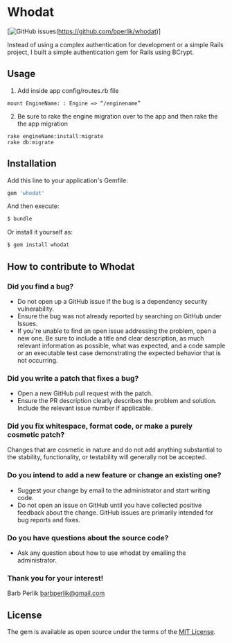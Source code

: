 # Whodat

[![GitHub issues](https://img.shields.io/github/issues/badges/shields.svg)(https://github.com/bperlik/whodat)]

Instead of using a complex authentication for development or
 a simple Rails project, I built a simple authentication gem for Rails using BCrypt.

## Usage

1. Add inside app config/routes.rb file
```
mount EngineName: : Engine => “/enginename”
```

2. Be sure to rake the engine migration over to the app and then
rake the the app migration
```
rake engineName:install:migrate
rake db:migrate
```

## Installation
Add this line to your application's Gemfile:

```ruby
gem 'whodat'
```

And then execute:
```bash
$ bundle
```

Or install it yourself as:
```bash
$ gem install whodat
```

## How to contribute to Whodat
### Did you find a bug?
*	Do not open up a GitHub issue if the bug is a dependency security vulnerability.
*	Ensure the bug was not already reported by searching on GitHub under Issues.
*	If you're unable to find an open issue addressing the problem, open a new one. Be sure to include a title and clear description, as much relevant information as possible, what was expected, and a code sample or an executable test case demonstrating the expected behavior that is not occurring.
### Did you write a patch that fixes a bug?
*	Open a new GitHub pull request with the patch.
*	Ensure the PR description clearly describes the problem and solution. Include the relevant issue number if applicable.
### Did you fix whitespace, format code, or make a purely cosmetic patch?
Changes that are cosmetic in nature and do not add anything substantial to the stability, functionality, or testability will generally not be accepted.
### Do you intend to add a new feature or change an existing one?
*	Suggest your change by email to the administrator and start writing code.
*	Do not open an issue on GitHub until you have collected positive feedback about the change. GitHub issues are primarily intended for bug reports and fixes.
### Do you have questions about the source code?
*	Ask any question about how to use whodat by emailing the administrator.

### Thank you for your interest!
Barb Perlik
barbperlik@gmail.com

## License
The gem is available as open source under the terms of the [MIT License](https://opensource.org/licenses/MIT).
